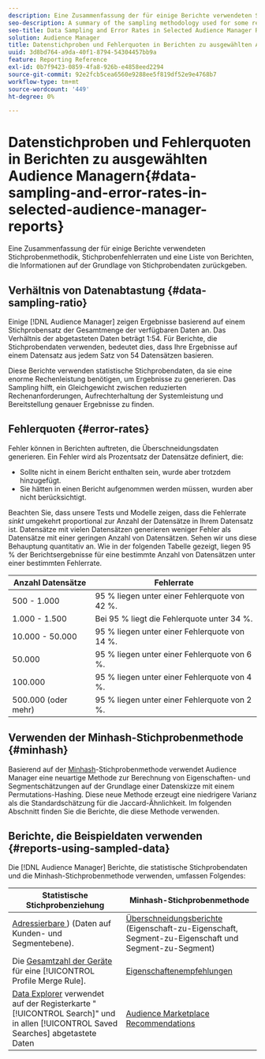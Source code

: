 ```yaml
---
description: Eine Zusammenfassung der für einige Berichte verwendeten Stichprobenmethodik, Stichprobenfehlerraten und eine Liste von Berichten, die Informationen auf der Grundlage von Stichprobendaten zurückgeben.
seo-description: A summary of the sampling methodology used for some reports, sampling error rates, and a list of reports that return information based on sampled data.
seo-title: Data Sampling and Error Rates in Selected Audience Manager Reports
solution: Audience Manager
title: Datenstichproben und Fehlerquoten in Berichten zu ausgewählten Audience Managern
uuid: 3d8bd764-a9da-40f1-8794-54304457bb9a
feature: Reporting Reference
exl-id: 0b7f9423-0859-4fa8-926b-e4858eed2294
source-git-commit: 92e2fcb5cea6560e9288ee5f819df52e9e4768b7
workflow-type: tm+mt
source-wordcount: '449'
ht-degree: 0%

---
```


# Datenstichproben und Fehlerquoten in Berichten zu ausgewählten Audience Managern{#data-sampling-and-error-rates-in-selected-audience-manager-reports}

Eine Zusammenfassung der für einige Berichte verwendeten Stichprobenmethodik, Stichprobenfehlerraten und eine Liste von Berichten, die Informationen auf der Grundlage von Stichprobendaten zurückgeben.

## Verhältnis von Datenabtastung {#data-sampling-ratio}

Einige [!DNL Audience Manager] zeigen Ergebnisse basierend auf einem Stichprobensatz der Gesamtmenge der verfügbaren Daten an. Das Verhältnis der abgetasteten Daten beträgt 1:54. Für Berichte, die Stichprobendaten verwenden, bedeutet dies, dass Ihre Ergebnisse auf einem Datensatz aus jedem Satz von 54 Datensätzen basieren.

Diese Berichte verwenden statistische Stichprobendaten, da sie eine enorme Rechenleistung benötigen, um Ergebnisse zu generieren. Das Sampling hilft, ein Gleichgewicht zwischen reduzierten Rechenanforderungen, Aufrechterhaltung der Systemleistung und Bereitstellung genauer Ergebnisse zu finden.

<!--

## Minimum Requirements {#minimum-requirements}

>[!NOTE]
>
>The minimum requirements listed below apply to Overlap reports only.

Overlap reports ([trait-to-trait](/help/using/reporting/dynamic-reports/trait-trait-overlap-report.md), [segment-to-trait](/help/using/reporting/dynamic-reports/segment-trait-overlap-report.md), and [segment-to-segment](/help/using/reporting/dynamic-reports/segment-segment-overlap-report.md)) exclude traits and segments when they do not meet the minimum unique visitor requirements. These minimum requirements are as follows:

* Traits: 28,000 [unique trait realizations](/help/using/features/traits/trait-and-segment-qualification-reference).
* Segments: 70,000 real-time users over a 14-day period.

-->

## Fehlerquoten {#error-rates}

Fehler können in Berichten auftreten, die Überschneidungsdaten generieren. Ein Fehler wird als Prozentsatz der Datensätze definiert, die:

* Sollte nicht in einem Bericht enthalten sein, wurde aber trotzdem hinzugefügt.
* Sie hätten in einen Bericht aufgenommen werden müssen, wurden aber nicht berücksichtigt.

Beachten Sie, dass unsere Tests und Modelle zeigen, dass die Fehlerrate *sinkt* umgekehrt proportional zur Anzahl der Datensätze in Ihrem Datensatz ist. Datensätze mit vielen Datensätzen generieren weniger Fehler als Datensätze mit einer geringen Anzahl von Datensätzen. Sehen wir uns diese Behauptung quantitativ an. Wie in der folgenden Tabelle gezeigt, liegen 95 % der Berichtsergebnisse für eine bestimmte Anzahl von Datensätzen unter einer bestimmten Fehlerrate.

| Anzahl Datensätze | Fehlerrate |
|--- |--- |
| 500 - 1.000 | 95 % liegen unter einer Fehlerquote von 42 %. |
| 1.000 - 1.500 | Bei 95 % liegt die Fehlerquote unter 34 %. |
| 10.000 - 50.000 | 95 % liegen unter einer Fehlerquote von 14 %. |
| 50.000 | 95 % liegen unter einer Fehlerquote von 6 %. |
| 100.000 | 95 % liegen unter einer Fehlerquote von 4 %. |
| 500.000 (oder mehr) | 95 % liegen unter einer Fehlerquote von 2 %. |

## Verwenden der Minhash-Stichprobenmethode {#minhash}

Basierend auf der [Minhash](https://en.wikipedia.org/wiki/MinHash)-Stichprobenmethode verwendet Audience Manager eine neuartige Methode zur Berechnung von Eigenschaften- und Segmentschätzungen auf der Grundlage einer Datenskizze mit einem Permutations-Hashing. Diese neue Methode erzeugt eine niedrigere Varianz als die Standardschätzung für die Jaccard-Ähnlichkeit. Im folgenden Abschnitt finden Sie die Berichte, die diese Methode verwenden.

<!--

Some Audience Manager reports use the minhash sampling methodology to compute trait and segment overlaps and similarity scores. Audience Manager calculates the [!UICONTROL Trait Similarity Score] between two traits by computing the intersection and union in terms of the number of [!UICONTROL Unique User IDs] (UUIDs) and then divides the two. For two traits A and B, the calculation looks like this:

![jaccard-similarity](/help/using/features/segments/assets/jaccard_similarity.png)

-->

## Berichte, die Beispieldaten verwenden {#reports-using-sampled-data}

Die [!DNL Audience Manager] Berichte, die statistische Stichprobendaten und die Minhash-Stichprobenmethode verwenden, umfassen Folgendes:

<!--

* [Overlap reports](../reporting/dynamic-reports/dynamic-reports.md#interactive-and-overlap-reports) (trait-to-trait, segment-to-trait, and segment-to-segment).
* [Addressable Audience](../features/addressable-audiences.md) data (customer- and segment-level data). 
* The [Total Devices](../features/profile-merge-rules/profile-link-metrics.md#merge-rule-metrics) metric for a [!UICONTROL Profile Merge Rule].
* [Data Explorer](../features/data-explorer/data-explorer-signals-search/data-explorer-search-pairs.md) uses sampled data in the [!UICONTROL Search] tab and any [!UICONTROL Saved Searches].

Reports that use Minhash sampling methodology:

-->

| Statistische Stichprobenziehung | Minhash-Stichprobenmethode |
|--- |--- |
| [Adressierbare ](../features/addressable-audiences.md)) (Daten auf Kunden- und Segmentebene). | [Überschneidungsberichte](../reporting/dynamic-reports/dynamic-reports.md#interactive-and-overlap-reports) (Eigenschaft-zu-Eigenschaft, Segment-zu-Eigenschaft und Segment-zu-Segment) |
| Die [Gesamtzahl der Geräte](../features/profile-merge-rules/profile-link-metrics.md#merge-rule-metrics) für eine [!UICONTROL Profile Merge Rule]. | [Eigenschaftenempfehlungen](/help/using/features/segments/trait-recommendations.md) |
| [Data Explorer](../features/data-explorer/data-explorer-signals-search/data-explorer-search-pairs.md) verwendet auf der Registerkarte &quot;[!UICONTROL Search]&quot; und in allen [!UICONTROL Saved Searches] abgetastete Daten | [Audience Marketplace Recommendations](/help/using/features/audience-marketplace/marketplace-data-buyers/marketplace-data-buyers.md#finding-similar-traits) |
